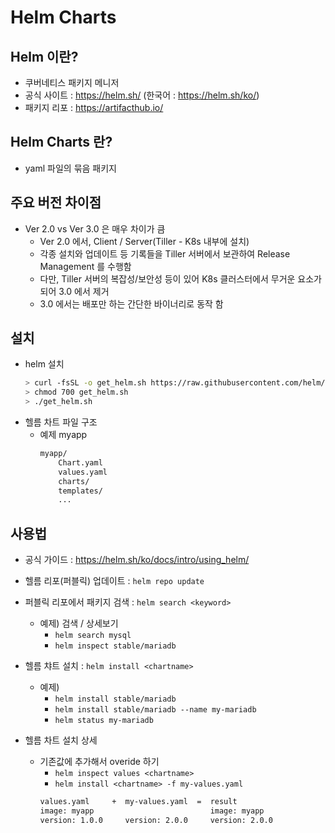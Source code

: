 # Helm Charts
## Helm 이란?
- 쿠버네티스 패키지 메니저
- 공식 사이트 : https://helm.sh/ (한국어 : https://helm.sh/ko/)
- 패키지 리포 : https://artifacthub.io/

## Helm Charts 란?
- yaml 파일의 묶음 패키지

## 주요 버전 차이점
- Ver 2.0 vs Ver 3.0 은 매우 차이가 큼
  - Ver 2.0 에서, Client / Server(Tiller - K8s 내부에 설치)
  - 각종 설치와 업데이트 등 기록들을 Tiller 서버에서 보관하여 Release Management 를 수행함
  - 다만, Tiller 서버의 복잡성/보안성 등이 있어 K8s 클러스터에서 무거운 요소가 되어 3.0 에서 제거
  - 3.0 에서는 배포만 하는 간단한 바이너리로 동작 함

## 설치
- helm 설치
  ```bash
  > curl -fsSL -o get_helm.sh https://raw.githubusercontent.com/helm/helm/master/scripts/get-helm-3
  > chmod 700 get_helm.sh
  > ./get_helm.sh
  ```
- 헬름 차트 파일 구조
  - 예제 myapp
    ```bash
    myapp/
        Chart.yaml
        values.yaml
        charts/
        templates/
        ...
    ```

## 사용법
- 공식 가이드 : https://helm.sh/ko/docs/intro/using_helm/

- 헬름 리포(퍼블릭) 업데이트 : ` helm repo update `

- 퍼블릭 리포에서 패키지 검색 : ` helm search <keyword> `
  - 예제) 검색 / 상세보기
    - ` helm search mysql `
    - ` helm inspect stable/mariadb `

- 헬름 챠트 설치 : ` helm install <chartname> `
  - 예제) 
    - ` helm install stable/mariadb `
    - ` helm install stable/mariadb --name my-mariadb `
    - ` helm status my-mariadb `

- 헬름 차트 설치 상세
  - 기존값에 추가해서 overide 하기
    - ` helm inspect values <chartname> `
    - ` helm install <chartname> -f my-values.yaml `
    ```bash
    values.yaml     +  my-values.yaml  =  result
    image: myapp                          image: myapp
    version: 1.0.0     version: 2.0.0     version: 2.0.0
    ```
